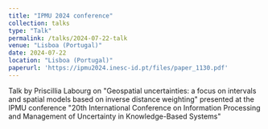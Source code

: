```yaml
---
title: "IPMU 2024 conference"
collection: talks
type: "Talk"
permalink: /talks/2024-07-22-talk
venue: "Lisboa (Portugal)"
date: 2024-07-22
location: "Lisboa (Portugal)"
paperurl: 'https://ipmu2024.inesc-id.pt/files/paper_1130.pdf'
---
```

Talk by Priscillia Labourg on "Geospatial uncertainties: a focus on intervals and spatial models based on inverse distance weighting" presented at the IPMU conference "20th International Conference on Information Processing and Management of Uncertainty in Knowledge-Based Systems"

